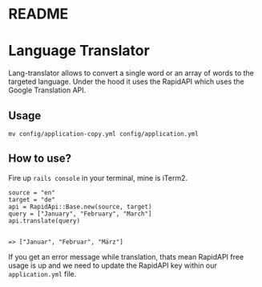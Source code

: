 # README

<h1>Language Translator</h1>

<p>
  Lang-translator allows to convert a single word or an array of words to the targeted language. Under the hood it uses the RapidAPI which uses the Google Translation API.
</p>

<h2>Usage</h2>

```
mv config/application-copy.yml config/application.yml
```

<h2>How to use?</h2>

Fire up `rails console` in your terminal, mine is iTerm2.
```
source = "en"
target = "de"
api = RapidApi::Base.new(source, target)
query = ["January", "February", "March"]
api.translate(query)


=> ["Januar", "Februar", "März"]
```


If you get an error message while translation, thats mean RapidAPI free usage is up and we need to update the RapidAPI key within our ```application.yml``` file.